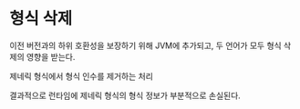 # 형식  삭제

이전 버전과의 하위 호환성을 보장하기 위해 JVM에 추가되고, 두 언어가 모두 형식 삭제의 영향을 받는다.

제네릭 형식에서 형식 인수를 제거하는 처리

결과적으로 런타임에 제네릭 형식의 형식 정보가 부분적으로 손실된다.